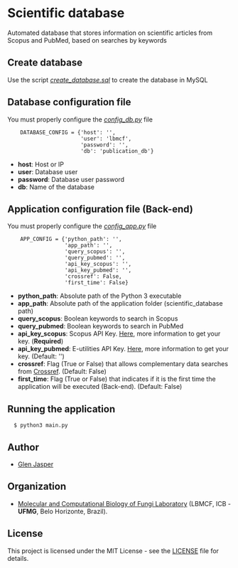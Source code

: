 # Scientific database
Automated database that stores information on scientific articles from Scopus and PubMed, based on searches by keywords

## Create database
Use the script _[create_database.sql](./create_database.sql)_    to create the database in MySQL

## Database configuration file
You must properly configure the _[config_db.py](./config_db.py)_ file
```
    DATABASE_CONFIG = {'host': '',
                       'user': 'lbmcf',
                       'password': '',
                       'db': 'publication_db'}
```
- **host**: Host or IP
- **user**: Database user
- **password**: Database user password
- **db**: Name of the database

## Application configuration file (Back-end)
You must properly configure the _[config_app.py](./config_app.py)_ file
```
    APP_CONFIG = {'python_path': '',
                  'app_path': '',
                  'query_scopus': '',
                  'query_pubmed': '',
                  'api_key_scopus': '',
                  'api_key_pubmed': '',
                  'crossref': False,
                  'first_time': False}
```
- **python_path**: Absolute path of the Python 3 executable
- **app_path**: Absolute path of the application folder (scientific_database path)
- **query_scopus**: Boolean keywords to search in Scopus
- **query_pubmed**: Boolean keywords to search in PubMed
- **api_key_scopus**: Scopus API Key. [Here](https://dev.elsevier.com), more information to get your key. (**Required**)
- **api_key_pubmed**: E-utilities API Key. [Here](https://ncbiinsights.ncbi.nlm.nih.gov/2017/11/02/new-api-keys-for-the-e-utilities), more information to get your key. (Default: '')
- **crossref**: Flag (True or False) that allows complementary data searches from [Crossref](https://www.crossref.org). (Default: False)
- **first_time**: Flag (True or False) that indicates if it is the first time the application will be executed (Back-end). (Default: False)

## Running the application
```
  $ python3 main.py
```

## Author

* [Glen Jasper](https://github.com/glenjasper)

## Organization
* [Molecular and Computational Biology of Fungi Laboratory](http://lbmcf.pythonanywhere.com) (LBMCF, ICB - **UFMG**, Belo Horizonte, Brazil).

## License

This project is licensed under the MIT License - see the [LICENSE](./LICENSE) file for details.
